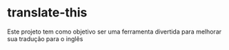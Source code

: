 # translate-this
Este projeto tem como objetivo ser uma ferramenta divertida para melhorar sua tradução para o inglês


